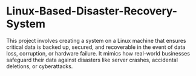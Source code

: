 # Linux-Based-Disaster-Recovery-System

This project involves creating a system on a Linux machine that ensures critical data is backed up, secured, and recoverable in the event of data loss, corruption, or hardware failure. It mimics how real-world businesses safeguard their data against disasters like server crashes, accidental deletions, or cyberattacks.
